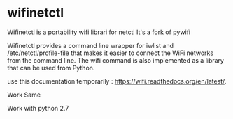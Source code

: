 # wifinetctl

Wifinetctl is a portability wifi librari for netctl
It's a fork of pywifi


Wifinetctl provides a command line wrapper for iwlist and /etc/netctl/profile-file that makes it easier to connect the WiFi
networks from the command line. The wifi command is also implemented as a library that can be used from Python.


use this documentation temporarily : https://wifi.readthedocs.org/en/latest/.

Work Same

Work with python 2.7

